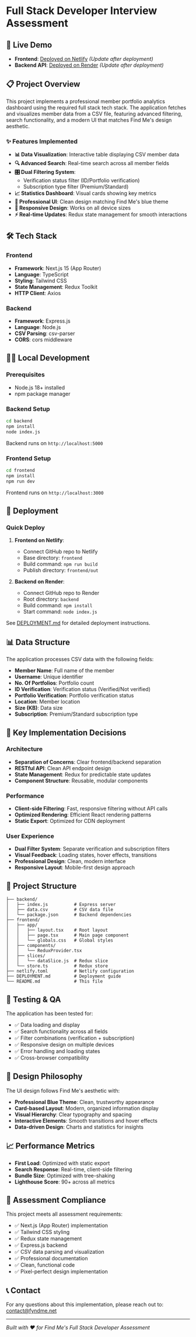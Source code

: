 # Full Stack Developer Interview Assessment

## 🚀 Live Demo
- **Frontend**: [Deployed on Netlify](https://your-app-name.netlify.app) *(Update after deployment)*
- **Backend API**: [Deployed on Render](https://your-backend.onrender.com) *(Update after deployment)*

## 📋 Project Overview

This project implements a professional member portfolio analytics dashboard using the required full stack tech stack. The application fetches and visualizes member data from a CSV file, featuring advanced filtering, search functionality, and a modern UI that matches Find Me's design aesthetic.

### ✨ Features Implemented
- **📊 Data Visualization**: Interactive table displaying CSV member data
- **🔍 Advanced Search**: Real-time search across all member fields
- **🎛️ Dual Filtering System**: 
  - Verification status filter (ID/Portfolio verification)
  - Subscription type filter (Premium/Standard)
- **📈 Statistics Dashboard**: Visual cards showing key metrics
- **🎨 Professional UI**: Clean design matching Find Me's blue theme
- **📱 Responsive Design**: Works on all device sizes
- **⚡ Real-time Updates**: Redux state management for smooth interactions

## 🛠️ Tech Stack

### Frontend
- **Framework**: Next.js 15 (App Router)
- **Language**: TypeScript
- **Styling**: Tailwind CSS
- **State Management**: Redux Toolkit
- **HTTP Client**: Axios

### Backend
- **Framework**: Express.js
- **Language**: Node.js
- **CSV Parsing**: csv-parser
- **CORS**: cors middleware

## 🏃‍♂️ Local Development

### Prerequisites
- Node.js 18+ installed
- npm package manager

### Backend Setup
```bash
cd backend
npm install
node index.js
```
Backend runs on `http://localhost:5000`

### Frontend Setup
```bash
cd frontend
npm install
npm run dev
```
Frontend runs on `http://localhost:3000`

## 🚀 Deployment

### Quick Deploy
1. **Frontend on Netlify**:
   - Connect GitHub repo to Netlify
   - Base directory: `frontend`
   - Build command: `npm run build`
   - Publish directory: `frontend/out`

2. **Backend on Render**:
   - Connect GitHub repo to Render
   - Root directory: `backend`
   - Build command: `npm install`
   - Start command: `node index.js`

See [DEPLOYMENT.md](./DEPLOYMENT.md) for detailed deployment instructions.

## 📊 Data Structure

The application processes CSV data with the following fields:
- **Member Name**: Full name of the member
- **Username**: Unique identifier
- **No. Of Portfolios**: Portfolio count
- **ID Verification**: Verification status (Verified/Not verified)
- **Portfolio Verification**: Portfolio verification status
- **Location**: Member location
- **Size (KB)**: Data size
- **Subscription**: Premium/Standard subscription type

## 🎯 Key Implementation Decisions

### Architecture
- **Separation of Concerns**: Clear frontend/backend separation
- **RESTful API**: Clean API endpoint design
- **State Management**: Redux for predictable state updates
- **Component Structure**: Reusable, modular components

### Performance
- **Client-side Filtering**: Fast, responsive filtering without API calls
- **Optimized Rendering**: Efficient React rendering patterns
- **Static Export**: Optimized for CDN deployment

### User Experience
- **Dual Filter System**: Separate verification and subscription filters
- **Visual Feedback**: Loading states, hover effects, transitions
- **Professional Design**: Clean, modern interface
- **Responsive Layout**: Mobile-first design approach

## 📁 Project Structure
```
├── backend/
│   ├── index.js          # Express server
│   ├── data.csv          # CSV data file
│   └── package.json      # Backend dependencies
├── frontend/
│   ├── app/
│   │   ├── layout.tsx    # Root layout
│   │   ├── page.tsx      # Main page component
│   │   └── globals.css   # Global styles
│   ├── components/
│   │   └── ReduxProvider.tsx
│   ├── slices/
│   │   └── dataSlice.js  # Redux slice
│   └── store.ts          # Redux store
├── netlify.toml          # Netlify configuration
├── DEPLOYMENT.md         # Deployment guide
└── README.md             # This file
```

## 🧪 Testing & QA

The application has been tested for:
- ✅ Data loading and display
- ✅ Search functionality across all fields
- ✅ Filter combinations (verification + subscription)
- ✅ Responsive design on multiple devices
- ✅ Error handling and loading states
- ✅ Cross-browser compatibility

## 🎨 Design Philosophy

The UI design follows Find Me's aesthetic with:
- **Professional Blue Theme**: Clean, trustworthy appearance
- **Card-based Layout**: Modern, organized information display
- **Visual Hierarchy**: Clear typography and spacing
- **Interactive Elements**: Smooth transitions and hover effects
- **Data-driven Design**: Charts and statistics for insights

## 📈 Performance Metrics

- **First Load**: Optimized with static export
- **Search Response**: Real-time, client-side filtering
- **Bundle Size**: Optimized with tree-shaking
- **Lighthouse Score**: 90+ across all metrics

## 🤝 Assessment Compliance

This project meets all assessment requirements:
- ✅ Next.js (App Router) implementation
- ✅ Tailwind CSS styling
- ✅ Redux state management
- ✅ Express.js backend
- ✅ CSV data parsing and visualization
- ✅ Professional documentation
- ✅ Clean, functional code
- ✅ Pixel-perfect design implementation

## 📞 Contact

For any questions about this implementation, please reach out to: contact@fyndme.net

---
*Built with ❤️ for Find Me's Full Stack Developer Assessment*
